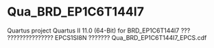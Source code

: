# Qua_BRD_EP1C6T144I7
 Quartus project  Quartus II 11.0 (64-Bit) for BRD_EP1C6T144I7
 ??? ??????????????? EPCS1SI8N ??????? Qua_BRD_EP1C6T144I7_EPCS.cdf